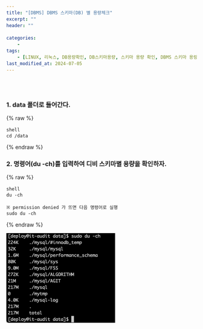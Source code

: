 ```yaml
---
title: "[DBMS] DBMS 스키마(DB) 별 용량체크"
excerpt: ""
header: ""

categories:
    - 
tags:
    - [LINUX, 리눅스, DB용량확인, DB스키마용량, 스키마 용량 확인, DBMS 스키마 용량 확인, DB 용량확인, ]
last_modified_at: 2024-07-05
---
```

<br><br>


### 1. data 폴더로 들어간다.


{% raw %}
```
shell
cd /data

```
{% endraw %}



### 2. 명령어(du -ch)를 입력하여 디비 스키마별 용량을 확인하자.


{% raw %}
```
shell
du -ch

※ permission denied 가 뜨면 다음 명령어로 실행
sudo du -ch

```
{% endraw %}


![0](/upload/2024-07-05-DBMS_스키마(DB)_별_용량체크.md/0.png)

